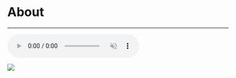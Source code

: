 <script setup>
import { VPTeamMembers } from 'vitepress/theme'

const members = [
  {
    avatar: 'https://github.com/parasaurolophus.png',
    name: 'Kirk Rader',
    title: 'Creator',
    links: [
      { icon: 'github', link: 'https://github.com/parasaurolophus' },
      { icon: 'linkedin', link: 'https://www.linkedin.com/in/kirkrader/' },
    ]
  },
]
</script>

# About

<VPTeamMembers size="small" :members="members" />

---

<audio controls loop autoplay muted>
    <source src="/BrokenOaths.ogg" controlsList="nodownload noremoteplayback">
</audio>

![](/lava.webp)

